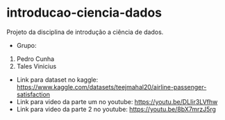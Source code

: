# introducao-ciencia-dados
Projeto da disciplina de introdução a ciência de dados.

* Grupo:
1. Pedro Cunha
2. Tales Vinicius

* Link para dataset no kaggle: https://www.kaggle.com/datasets/teejmahal20/airline-passenger-satisfaction
* Link para video da parte um no youtube: https://youtu.be/DLIir3LVfhw
* Link para video da parte 2 no youtube: https://youtu.be/8bX7mrzJ5rg
